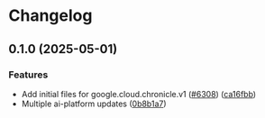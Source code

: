 # Changelog

## 0.1.0 (2025-05-01)


### Features

* Add initial files for google.cloud.chronicle.v1 ([#6308](https://github.com/googleapis/google-cloud-node/issues/6308)) ([ca16fbb](https://github.com/googleapis/google-cloud-node/commit/ca16fbbb6a185fa322b4371c4c54ffdd03c21393))
* Multiple ai-platform updates ([0b8b1a7](https://github.com/googleapis/google-cloud-node/commit/0b8b1a75f33bdf94000321d239834b9b10757862))
